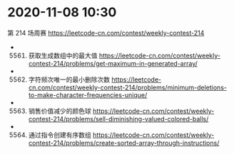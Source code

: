 
# 2020-11-08 10:30

第 214 场周赛 https://leetcode-cn.com/contest/weekly-contest-214
- 5561. 获取生成数组中的最大值 https://leetcode-cn.com/contest/weekly-contest-214/problems/get-maximum-in-generated-array/
- 5562. 字符频次唯一的最小删除次数 https://leetcode-cn.com/contest/weekly-contest-214/problems/minimum-deletions-to-make-character-frequencies-unique/
- 5563. 销售价值减少的颜色球 https://leetcode-cn.com/contest/weekly-contest-214/problems/sell-diminishing-valued-colored-balls/
- 5564. 通过指令创建有序数组 https://leetcode-cn.com/contest/weekly-contest-214/problems/create-sorted-array-through-instructions/

